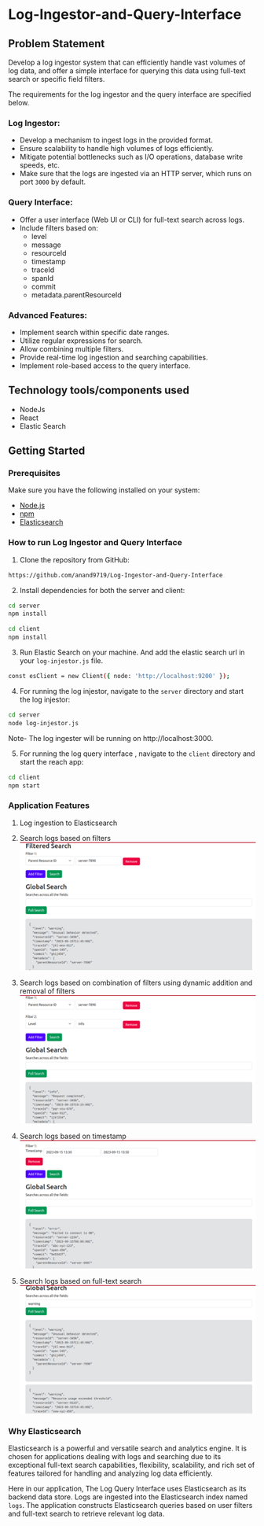 # Log-Ingestor-and-Query-Interface


## Problem Statement
Develop a log ingestor system that can efficiently handle vast volumes of log data, and offer a simple interface for querying this data using full-text search or specific field filters.

The requirements for the log ingestor and the query interface are specified below.

### Log Ingestor:

- Develop a mechanism to ingest logs in the provided format.
- Ensure scalability to handle high volumes of logs efficiently.
- Mitigate potential bottlenecks such as I/O operations, database write speeds, etc.
- Make sure that the logs are ingested via an HTTP server, which runs on port `3000` by default.

### Query Interface:

- Offer a user interface (Web UI or CLI) for full-text search across logs.
- Include filters based on:
    - level
    - message
    - resourceId
    - timestamp
    - traceId
    - spanId
    - commit
    - metadata.parentResourceId


### Advanced Features:

- Implement search within specific date ranges.
- Utilize regular expressions for search.
- Allow combining multiple filters.
- Provide real-time log ingestion and searching capabilities.
- Implement role-based access to the query interface.

## Technology tools/components used
- NodeJs
- React
- Elastic Search

## Getting Started

### Prerequisites
Make sure you have the following installed on your system:
- [Node.js](https://nodejs.org/)
- [npm](https://www.npmjs.com/)
- [Elasticsearch](https://www.elastic.co/)

### How to run Log Ingestor and Query Interface

1. Clone the repository from GitHub:
```bash
https://github.com/anand9719/Log-Ingestor-and-Query-Interface
```

2. Install dependencies for both the server and client:

```bash
cd server
npm install
```
```bash
cd client
npm install
```
3. Run Elastic Search on your machine. And add the elastic search url in your `log-injestor.js` file.
```bash
const esClient = new Client({ node: 'http://localhost:9200' });
```

4. For running the log injestor, navigate to the `server` directory and start the log injestor:

```bash
cd server
node log-injestor.js
```
Note- The log ingester will be running on http://localhost:3000.

5. For running the log query interface , navigate to the `client` directory and start the reach app:

```bash
cd client
npm start
```

### Application Features

1. Log ingestion to Elasticsearch

2. Search logs based on filters
![App Screenshot](media/demo1.png)

3. Search logs based on combination of filters using dynamic addition and removal of filters
![App Screenshot](media/demo2.png)

4. Search logs based on timestamp
![App Screenshot](media/timestamp.png)

5. Search logs based on full-text search
![App Screenshot](media/demo3.png)

### Why Elasticsearch

Elasticsearch is a powerful and versatile search and analytics engine. It is chosen for applications dealing with logs and searching due to its exceptional full-text search capabilities, flexibility, scalability, and rich set of features tailored for handling and analyzing log data efficiently.

Here in our application, The Log Query Interface uses Elasticsearch as its backend data store. Logs are ingested into the Elasticsearch index named `logs`. The application constructs Elasticsearch queries based on user filters and full-text search to retrieve relevant log data.
